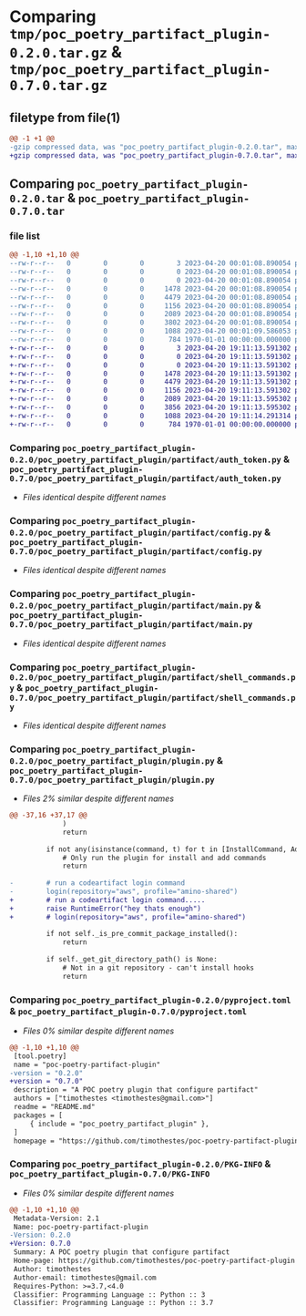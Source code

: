 # Comparing `tmp/poc_poetry_partifact_plugin-0.2.0.tar.gz` & `tmp/poc_poetry_partifact_plugin-0.7.0.tar.gz`

## filetype from file(1)

```diff
@@ -1 +1 @@
-gzip compressed data, was "poc_poetry_partifact_plugin-0.2.0.tar", max compression
+gzip compressed data, was "poc_poetry_partifact_plugin-0.7.0.tar", max compression
```

## Comparing `poc_poetry_partifact_plugin-0.2.0.tar` & `poc_poetry_partifact_plugin-0.7.0.tar`

### file list

```diff
@@ -1,10 +1,10 @@
--rw-r--r--   0        0        0        3 2023-04-20 00:01:08.890054 poc_poetry_partifact_plugin-0.2.0/README.md
--rw-r--r--   0        0        0        0 2023-04-20 00:01:08.890054 poc_poetry_partifact_plugin-0.2.0/poc_poetry_partifact_plugin/__init__.py
--rw-r--r--   0        0        0        0 2023-04-20 00:01:08.890054 poc_poetry_partifact_plugin-0.2.0/poc_poetry_partifact_plugin/partifact/__init__.py
--rw-r--r--   0        0        0     1478 2023-04-20 00:01:08.890054 poc_poetry_partifact_plugin-0.2.0/poc_poetry_partifact_plugin/partifact/auth_token.py
--rw-r--r--   0        0        0     4479 2023-04-20 00:01:08.890054 poc_poetry_partifact_plugin-0.2.0/poc_poetry_partifact_plugin/partifact/config.py
--rw-r--r--   0        0        0     1156 2023-04-20 00:01:08.890054 poc_poetry_partifact_plugin-0.2.0/poc_poetry_partifact_plugin/partifact/main.py
--rw-r--r--   0        0        0     2089 2023-04-20 00:01:08.890054 poc_poetry_partifact_plugin-0.2.0/poc_poetry_partifact_plugin/partifact/shell_commands.py
--rw-r--r--   0        0        0     3802 2023-04-20 00:01:08.890054 poc_poetry_partifact_plugin-0.2.0/poc_poetry_partifact_plugin/plugin.py
--rw-r--r--   0        0        0     1088 2023-04-20 00:01:09.586053 poc_poetry_partifact_plugin-0.2.0/pyproject.toml
--rw-r--r--   0        0        0      784 1970-01-01 00:00:00.000000 poc_poetry_partifact_plugin-0.2.0/PKG-INFO
+-rw-r--r--   0        0        0        3 2023-04-20 19:11:13.591302 poc_poetry_partifact_plugin-0.7.0/README.md
+-rw-r--r--   0        0        0        0 2023-04-20 19:11:13.591302 poc_poetry_partifact_plugin-0.7.0/poc_poetry_partifact_plugin/__init__.py
+-rw-r--r--   0        0        0        0 2023-04-20 19:11:13.591302 poc_poetry_partifact_plugin-0.7.0/poc_poetry_partifact_plugin/partifact/__init__.py
+-rw-r--r--   0        0        0     1478 2023-04-20 19:11:13.591302 poc_poetry_partifact_plugin-0.7.0/poc_poetry_partifact_plugin/partifact/auth_token.py
+-rw-r--r--   0        0        0     4479 2023-04-20 19:11:13.591302 poc_poetry_partifact_plugin-0.7.0/poc_poetry_partifact_plugin/partifact/config.py
+-rw-r--r--   0        0        0     1156 2023-04-20 19:11:13.591302 poc_poetry_partifact_plugin-0.7.0/poc_poetry_partifact_plugin/partifact/main.py
+-rw-r--r--   0        0        0     2089 2023-04-20 19:11:13.595302 poc_poetry_partifact_plugin-0.7.0/poc_poetry_partifact_plugin/partifact/shell_commands.py
+-rw-r--r--   0        0        0     3856 2023-04-20 19:11:13.595302 poc_poetry_partifact_plugin-0.7.0/poc_poetry_partifact_plugin/plugin.py
+-rw-r--r--   0        0        0     1088 2023-04-20 19:11:14.291314 poc_poetry_partifact_plugin-0.7.0/pyproject.toml
+-rw-r--r--   0        0        0      784 1970-01-01 00:00:00.000000 poc_poetry_partifact_plugin-0.7.0/PKG-INFO
```

### Comparing `poc_poetry_partifact_plugin-0.2.0/poc_poetry_partifact_plugin/partifact/auth_token.py` & `poc_poetry_partifact_plugin-0.7.0/poc_poetry_partifact_plugin/partifact/auth_token.py`

 * *Files identical despite different names*

### Comparing `poc_poetry_partifact_plugin-0.2.0/poc_poetry_partifact_plugin/partifact/config.py` & `poc_poetry_partifact_plugin-0.7.0/poc_poetry_partifact_plugin/partifact/config.py`

 * *Files identical despite different names*

### Comparing `poc_poetry_partifact_plugin-0.2.0/poc_poetry_partifact_plugin/partifact/main.py` & `poc_poetry_partifact_plugin-0.7.0/poc_poetry_partifact_plugin/partifact/main.py`

 * *Files identical despite different names*

### Comparing `poc_poetry_partifact_plugin-0.2.0/poc_poetry_partifact_plugin/partifact/shell_commands.py` & `poc_poetry_partifact_plugin-0.7.0/poc_poetry_partifact_plugin/partifact/shell_commands.py`

 * *Files identical despite different names*

### Comparing `poc_poetry_partifact_plugin-0.2.0/poc_poetry_partifact_plugin/plugin.py` & `poc_poetry_partifact_plugin-0.7.0/poc_poetry_partifact_plugin/plugin.py`

 * *Files 2% similar despite different names*

```diff
@@ -37,16 +37,17 @@
             )
             return
 
         if not any(isinstance(command, t) for t in [InstallCommand, AddCommand]):
             # Only run the plugin for install and add commands
             return
 
-        # run a codeartifact login command
-        login(repository="aws", profile="amino-shared")
+        # run a codeartifact login command.....
+        raise RuntimeError("hey thats enough")
+        # login(repository="aws", profile="amino-shared")
 
         if not self._is_pre_commit_package_installed():
             return
 
         if self._get_git_directory_path() is None:
             # Not in a git repository - can't install hooks
             return
```

### Comparing `poc_poetry_partifact_plugin-0.2.0/pyproject.toml` & `poc_poetry_partifact_plugin-0.7.0/pyproject.toml`

 * *Files 0% similar despite different names*

```diff
@@ -1,10 +1,10 @@
 [tool.poetry]
 name = "poc-poetry-partifact-plugin"
-version = "0.2.0"
+version = "0.7.0"
 description = "A POC poetry plugin that configure partifact"
 authors = ["timothestes <timothestes@gmail.com>"]
 readme = "README.md"
 packages = [
     { include = "poc_poetry_partifact_plugin" },
 ]
 homepage = "https://github.com/timothestes/poc-poetry-partifact-plugin"
```

### Comparing `poc_poetry_partifact_plugin-0.2.0/PKG-INFO` & `poc_poetry_partifact_plugin-0.7.0/PKG-INFO`

 * *Files 0% similar despite different names*

```diff
@@ -1,10 +1,10 @@
 Metadata-Version: 2.1
 Name: poc-poetry-partifact-plugin
-Version: 0.2.0
+Version: 0.7.0
 Summary: A POC poetry plugin that configure partifact
 Home-page: https://github.com/timothestes/poc-poetry-partifact-plugin
 Author: timothestes
 Author-email: timothestes@gmail.com
 Requires-Python: >=3.7,<4.0
 Classifier: Programming Language :: Python :: 3
 Classifier: Programming Language :: Python :: 3.7
```

